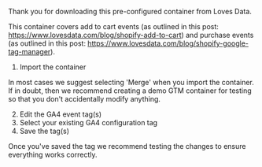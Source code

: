 Thank you for downloading this pre-configured container from Loves Data.

This container covers add to cart events (as outlined in this post: https://www.lovesdata.com/blog/shopify-add-to-cart) and purchase events (as outlined in this post: https://www.lovesdata.com/blog/shopify-google-tag-manager).

1. Import the container 

In most cases we suggest selecting 'Merge' when you import the container. If in doubt, then we recommend creating a demo GTM container for testing so that you don't accidentally modify anything.

2. Edit the GA4 event tag(s)
3. Select your existing GA4 configuration tag
4. Save the tag(s)

Once you've saved the tag we recommend testing the changes to ensure everything works correctly.
